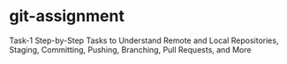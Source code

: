 # git-assignment
Task-1
Step-by-Step Tasks to Understand Remote and Local Repositories, 
Staging, Committing, Pushing, Branching, Pull Requests, and More